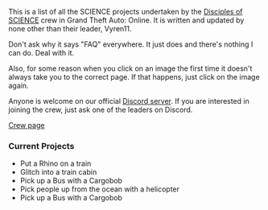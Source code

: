 This is a list of all the SCIENCE projects undertaken by the [Disciples of SCIENCE](https://socialclub.rockstargames.com/crew/disciples_of_science) crew in Grand Theft Auto: Online. It is written and updated by none other than their leader, <span>Vyren11</span>. 

Don't ask why it says "FAQ" everywhere. It just does and there's nothing I can do. Deal with it. 

Also, for some reason when you click on an image the first time it doesn't always take you to the correct page. If that happens, just click on the image again. 

Anyone is welcome on our official [Discord server](https://discord.gg/4GHBDpf). If you  are interested in joining the crew, just ask one of the leaders on Discord. 

[Crew page](https://socialclub.rockstargames.com/crew/disciples_of_science)

### Current Projects
* Put a Rhino on a train
* Glitch into a train cabin
* Pick up a Bus with a Cargobob
* Pick people up from the ocean with a helicopter
* Pick up a Bus with a Cargobob